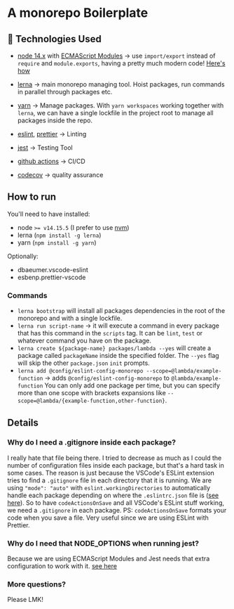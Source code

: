 # A monorepo Boilerplate

## :wrench: Technologies Used

- [node 14.x](https://nodejs.org/en/) with [ECMAScript Modules](https://nodejs.org/api/esm.html#esm_modules_ecmascript_modules) -> use `import/export`
  instead of `require` and `module.exports`, having a pretty much modern code! [Here's how](https://blog.logrocket.com/es-modules-in-node-today/)

- [lerna](https://github.com/lerna/lerna) -> main monorepo managing tool. Hoist packages, run commands in parallel through packages etc.

- [yarn](https://yarnpkg.com/) -> Manage packages. With `yarn workspaces` working together with `lerna`, we can have a single lockfile in
  the project root to manage all packages inside the repo.

- [eslint](https://eslint.org/), [prettier](https://prettier.io/) -> Linting

- [jest](https://jestjs.io/pt-BR/) -> Testing Tool

- [github actions](https://docs.github.com/en/actions/learn-github-actions) -> CI/CD

- [codecov](https://about.codecov.io/) -> quality assurance

## How to run

You'll need to have installed:

- node `>= v14.15.5` (I prefer to use [nvm](https://github.com/nvm-sh/nvm))
- lerna (`npm install -g lerna`)
- yarn (`npm install -g yarn`)

Optionally:

- dbaeumer.vscode-eslint
- esbenp.prettier-vscode

### Commands

- `lerna bootstrap` will install all packages dependencies in the root of the monorepo and with a single lockfile.
- `lerna run script-name` -> it will execute a command in every package that has this command in the `scripts` tag. It can be `lint`,
  `test` or whatever command you have on the package.
- `lerna create ${package-name} packages/lambda --yes` will create a package called `packageName` inside the specified folder. The `--yes` flag
  will skip the other `package.json` `init` prompts.
- `lerna add @config/eslint-config-monorepo --scope=@lambda/example-function` -> adds `@config/eslint-config-monorepo` to `@lambda/example-function`
  You can only add one package per time, but you can specify more than one scope with brackets expansions like `--scope=@lambda/{example-function,other-function}`.

## Details

### Why do I need a .gitignore inside each package?

I really hate that file being there. I tried to decrease as much as I could the number of configuration files inside each package, but that's
a hard task in some cases.
The reason is just because the VSCode's ESLint extension tries to find a `.gitignore` file in each directory that it is running. We are
using `"mode": "auto"` with `eslint.workingDirectories` to automatically handle each package depending on where the `.eslintrc.json` file is
([see here](./vscode/settings.json)).
So to have `codeActionsOnSave` and all VSCode's ESLint stuff working, we need a `.gitignore` in each package.
PS: `codeActionsOnSave` formats your code when you save a file. Very useful since we are using ESLint with Prettier.

### Why do I need that NODE_OPTIONS when running jest?

Because we are using ECMAScript Modules and Jest needs that extra configuration to work with it. [see here](https://jestjs.io/pt-BR/docs/ecmascript-modules)

### More questions?

Please LMK!
